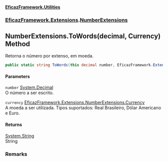 #### [EficazFramework.Utilities](EficazFrameworkUtilities.md 'EficazFramework Utilities')
### [EficazFramework.Extensions](EficazFrameworkUtilities.md#EficazFramework_Extensions 'EficazFramework.Extensions').[NumberExtensions](NumberExtensions.md 'EficazFramework.Extensions.NumberExtensions')
## NumberExtensions.ToWords(decimal, Currency) Method
Retorna o número por extenso, em moeda.  
```csharp
public static string ToWords(this decimal number, EficazFramework.Extensions.NumberExtensions.Currency currency);
```
#### Parameters
<a name='EficazFramework_Extensions_NumberExtensions_ToWords(decimal_EficazFramework_Extensions_NumberExtensions_Currency)_number'></a>
`number` [System.Decimal](https://docs.microsoft.com/en-us/dotnet/api/System.Decimal 'System.Decimal')  
O número a ser escrito.
  
<a name='EficazFramework_Extensions_NumberExtensions_ToWords(decimal_EficazFramework_Extensions_NumberExtensions_Currency)_currency'></a>
`currency` [EficazFramework.Extensions.NumberExtensions.Currency](https://docs.microsoft.com/en-us/dotnet/api/EficazFramework.Extensions.NumberExtensions.Currency 'EficazFramework.Extensions.NumberExtensions.Currency')  
A moeda a ser utilizada. Tipos suportados: Real Brasileiro, Dólar Americano e Euro.
  
#### Returns
[System.String](https://docs.microsoft.com/en-us/dotnet/api/System.String 'System.String')  
String
### Remarks
